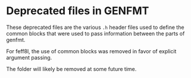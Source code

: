 # Deprecated files in GENFMT

These deprecated files are the various `.h` header files used to
define the common blocks that were used to pass information between
the parts of genfmt.

For feff8l, the use of common blocks was removed in favor of
explicit argument passing.

The folder will likely be removed at some future time.
